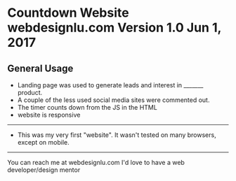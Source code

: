 # Countdown Website webdesignlu.com Version 1.0 Jun 1, 2017

General Usage
--------------

- Landing page was used to generate leads and interest in _______ product.
- A couple of the less used social media sites were commented out.
- The timer counts down from the JS in the HTML
- website is responsive

--------------
- This was my very first "website". It wasn't tested on many browsers, except on mobile.


-------------
You can reach me at webdesignlu.com I'd love to have a web developer/design mentor
